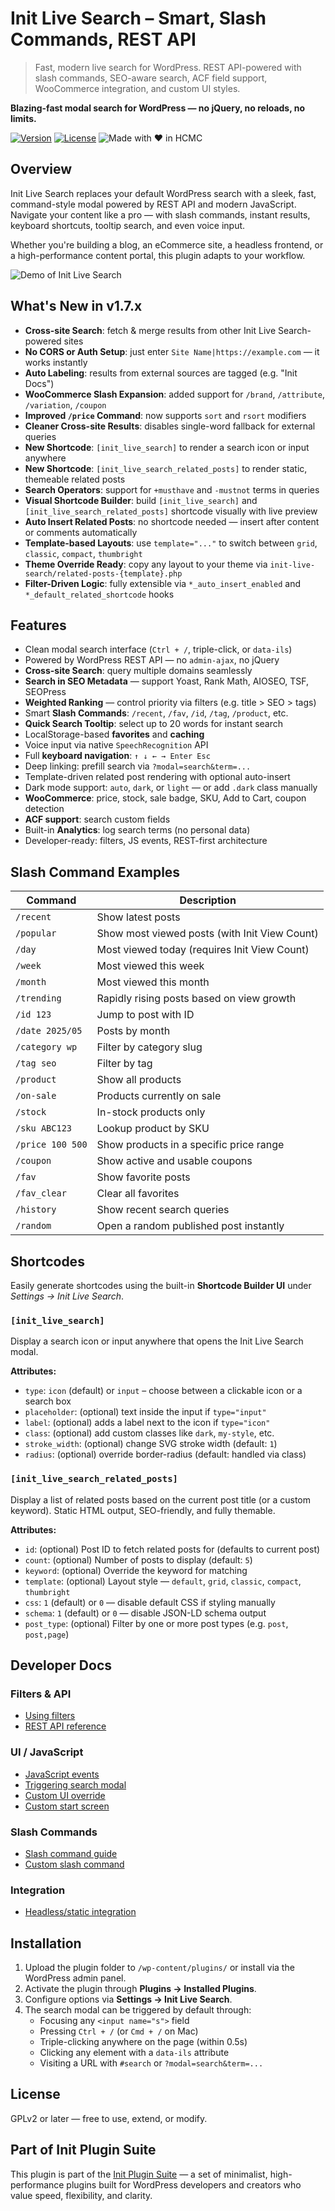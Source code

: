 # Init Live Search – Smart, Slash Commands, REST API

> Fast, modern live search for WordPress. REST API-powered with slash commands, SEO-aware search, ACF field support, WooCommerce integration, and custom UI styles.

**Blazing-fast modal search for WordPress — no jQuery, no reloads, no limits.**

[![Version](https://img.shields.io/badge/stable-v1.8.0-blue.svg)](https://wordpress.org/plugins/init-live-search/)
[![License](https://img.shields.io/badge/license-GPLv2-blue.svg)](https://www.gnu.org/licenses/gpl-2.0.html)
![Made with ❤️ in HCMC](https://img.shields.io/badge/Made%20with-%E2%9D%A4%EF%B8%8F%20in%20HCMC-blue)

## Overview

Init Live Search replaces your default WordPress search with a sleek, fast, command-style modal powered by REST API and modern JavaScript. Navigate your content like a pro — with slash commands, instant results, keyboard shortcuts, tooltip search, and even voice input.

Whether you're building a blog, an eCommerce site, a headless frontend, or a high-performance content portal, this plugin adapts to your workflow.

![Demo of Init Live Search](https://inithtml.com/wp-content/uploads/2025/05/Init-Live-Search-Demo.gif)

## What's New in v1.7.x

- **Cross-site Search**: fetch & merge results from other Init Live Search-powered sites  
- **No CORS or Auth Setup**: just enter `Site Name|https://example.com` — it works instantly  
- **Auto Labeling**: results from external sources are tagged (e.g. "Init Docs")  
- **WooCommerce Slash Expansion**: added support for `/brand`, `/attribute`, `/variation`, `/coupon`  
- **Improved `/price` Command**: now supports `sort` and `rsort` modifiers  
- **Cleaner Cross-site Results**: disables single-word fallback for external queries  
- **New Shortcode**: `[init_live_search]` to render a search icon or input anywhere
- **New Shortcode**: `[init_live_search_related_posts]` to render static, themeable related posts  
- **Search Operators**: support for `+musthave` and `-mustnot` terms in queries  
- **Visual Shortcode Builder**: build `[init_live_search]` and `[init_live_search_related_posts]` shortcode visually with live preview
- **Auto Insert Related Posts**: no shortcode needed — insert after content or comments automatically  
- **Template-based Layouts**: use `template="..."` to switch between `grid`, `classic`, `compact`, `thumbright`  
- **Theme Override Ready**: copy any layout to your theme via `init-live-search/related-posts-{template}.php`  
- **Filter-Driven Logic**: fully extensible via `*_auto_insert_enabled` and `*_default_related_shortcode` hooks

## Features

- Clean modal search interface (`Ctrl + /`, triple-click, or `data-ils`)
- Powered by WordPress REST API — no `admin-ajax`, no jQuery
- **Cross-site Search**: query multiple domains seamlessly
- **Search in SEO Metadata** — support Yoast, Rank Math, AIOSEO, TSF, SEOPress
- **Weighted Ranking** — control priority via filters (e.g. title > SEO > tags)
- Smart **Slash Commands**: `/recent`, `/fav`, `/id`, `/tag`, `/product`, etc.
- **Quick Search Tooltip**: select up to 20 words for instant search
- LocalStorage-based **favorites** and **caching**
- Voice input via native `SpeechRecognition` API
- Full **keyboard navigation**: `↑ ↓ ← → Enter Esc`
- Deep linking: prefill search via `?modal=search&term=...`
- Template-driven related post rendering with optional auto-insert
- Dark mode support: `auto`, `dark`, or `light` — or add `.dark` class manually
- **WooCommerce**: price, stock, sale badge, SKU, Add to Cart, coupon detection
- **ACF support**: search custom fields
- Built-in **Analytics**: log search terms (no personal data)
- Developer-ready: filters, JS events, REST-first architecture

## Slash Command Examples

| Command           | Description                                  |
|-------------------|----------------------------------------------|
| `/recent`         | Show latest posts                            |
| `/popular`        | Show most viewed posts (with Init View Count)|
| `/day`            | Most viewed today (requires Init View Count) |
| `/week`           | Most viewed this week                        |
| `/month`          | Most viewed this month                       |
| `/trending`       | Rapidly rising posts based on view growth    |
| `/id 123`         | Jump to post with ID                         |
| `/date 2025/05`   | Posts by month                               |
| `/category wp`    | Filter by category slug                      |
| `/tag seo`        | Filter by tag                                |
| `/product`        | Show all products                            |
| `/on-sale`        | Products currently on sale                   |
| `/stock`          | In-stock products only                       |
| `/sku ABC123`     | Lookup product by SKU                        |
| `/price 100 500`  | Show products in a specific price range      |
| `/coupon`         | Show active and usable coupons               |
| `/fav`            | Show favorite posts                          |
| `/fav_clear`      | Clear all favorites                          |
| `/history`        | Show recent search queries                   |
| `/random`         | Open a random published post instantly       |

## Shortcodes

Easily generate shortcodes using the built-in **Shortcode Builder UI** under *Settings → Init Live Search*.  

### `[init_live_search]`  
Display a search icon or input anywhere that opens the Init Live Search modal.

**Attributes:**
- `type`: `icon` (default) or `input` – choose between a clickable icon or a search box  
- `placeholder`: (optional) text inside the input if `type="input"`  
- `label`: (optional) adds a label next to the icon if `type="icon"`  
- `class`: (optional) add custom classes like `dark`, `my-style`, etc.  
- `stroke_width`: (optional) change SVG stroke width (default: `1`)  
- `radius`: (optional) override border-radius (default: handled via class)

### `[init_live_search_related_posts]`  
Display a list of related posts based on the current post title (or a custom keyword). Static HTML output, SEO-friendly, and fully themable.

**Attributes:**
- `id`: (optional) Post ID to fetch related posts for (defaults to current post)  
- `count`: (optional) Number of posts to display (default: `5`)  
- `keyword`: (optional) Override the keyword for matching  
- `template`: (optional) Layout style — `default`, `grid`, `classic`, `compact`, `thumbright`  
- `css`: `1` (default) or `0` — disable default CSS if styling manually  
- `schema`: `1` (default) or `0` — disable JSON-LD schema output
- `post_type`: (optional) Filter by one or more post types (e.g. `post`, `post,page`)  

## Developer Docs

### Filters & API
- [Using filters](https://en.inithtml.com/wordpress/using-filters-in-init-live-search/)
- [REST API reference](https://en.inithtml.com/wordpress/list-of-rest-api-endpoints-in-init-live-search/)

### UI / JavaScript
- [JavaScript events](https://en.inithtml.com/wordpress/how-to-use-javascript-events-ils-in-init-live-search/)
- [Triggering search modal](https://en.inithtml.com/wordpress/all-the-ways-to-trigger-init-live-search-modal-via-javascript/)
- [Custom UI override](https://en.inithtml.com/wordpress/how-to-customize-the-init-live-search-ui-when-disabling-default-css/)
- [Custom start screen](https://en.inithtml.com/wordpress/how-to-create-a-start-screen-for-init-live-search/)

### Slash Commands
- [Slash command guide](https://en.inithtml.com/wordpress/how-to-use-slash-commands-in-init-live-search/)
- [Custom slash command](https://en.inithtml.com/wordpress/create-a-custom-slash-command-for-init-live-search-with-just-3-snippets/)

### Integration
- [Headless/static integration](https://en.inithtml.com/wordpress/integrating-init-live-search-with-headless-wordpress-or-static-sites/)

## Installation

1. Upload the plugin folder to `/wp-content/plugins/` or install via the WordPress admin panel.
2. Activate the plugin through **Plugins → Installed Plugins**.
3. Configure options via **Settings → Init Live Search**.
4. The search modal can be triggered by default through:
   - Focusing any `<input name="s">` field
   - Pressing `Ctrl + /` (or `Cmd + /` on Mac)
   - Triple-clicking anywhere on the page (within 0.5s)
   - Clicking any element with a `data-ils` attribute
   - Visiting a URL with `#search` or `?modal=search&term=...`

## License

GPLv2 or later — free to use, extend, or modify.

## Part of Init Plugin Suite

This plugin is part of the [Init Plugin Suite](https://en.inithtml.com/init-plugin-suite-minimalist-powerful-and-free-wordpress-plugins/) — a set of minimalist, high-performance plugins built for WordPress developers and creators who value speed, flexibility, and clarity.
